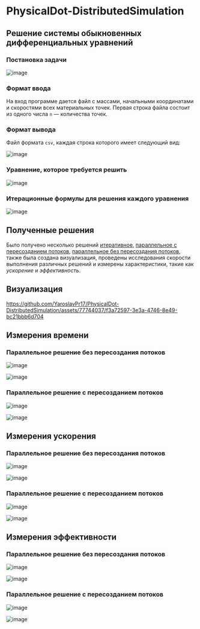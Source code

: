 # PhysicalDot-DistributedSimulation

## Решение системы обыкновенных дифференциальных уравнений

### Постановка задачи

![image](https://github.com/YaroslavPr17/PhysicalDot-DistributedSimulation/assets/77744037/8f16396a-77d3-4602-8cfc-b2fb44860484)

### Формат ввода
На вход программе дается файл с массами, начальными координатами и скоростями всех материальных точек.
Первая строка файла состоит из одного числа `n` — количества
точек.

### Формат вывода
Файл формата `csv`, каждая строка которого
имеет следующий вид:

![image](https://github.com/YaroslavPr17/PhysicalDot-DistributedSimulation/assets/77744037/7f5248e1-6f38-4ecb-8320-42a4919fe53f)

### Уравнение, которое требуется решить

![image](https://github.com/YaroslavPr17/PhysicalDot-DistributedSimulation/assets/77744037/72181ed4-045e-43a9-881d-5048c1409b1c)

### Итерационные формулы для решения каждого уравнения

![image](https://github.com/YaroslavPr17/PhysicalDot-DistributedSimulation/assets/77744037/153b2fc6-42f6-4c5b-bab3-e3be840296f2)

## Полученные решения
Было получено несколько решений [итеративное](https://github.com/YaroslavPr17/PhysicalDot-DistributedSimulation/blob/development/src/single_thread.c), [параллельное с пересозданием потоков](https://github.com/YaroslavPr17/PhysicalDot-DistributedSimulation/blob/development/src/multi_thread_repeated_threading.c), [параллельное без пересоздания потоков](https://github.com/YaroslavPr17/PhysicalDot-DistributedSimulation/blob/development/src/multi_thread.c), также была создана визуализация, проведены исследования скорости выполнения различных решений и измерены характеристики, такие как *ускорение* и *эффективность*.

## Визуализация

https://github.com/YaroslavPr17/PhysicalDot-DistributedSimulation/assets/77744037/f3a72597-3e3a-4746-8e49-bc21bbb6d704

## Измерения времени

### Параллельное решение без пересоздания потоков

![image](https://github.com/YaroslavPr17/PhysicalDot-DistributedSimulation/assets/77744037/7a7f1749-0c52-4b7d-8ccd-137254dfbbf8)

![image](https://github.com/YaroslavPr17/PhysicalDot-DistributedSimulation/assets/77744037/122f34f2-a0e3-4656-a655-9913e6388173)

### Параллельное решение с пересозданием потоков
![image](https://github.com/YaroslavPr17/PhysicalDot-DistributedSimulation/assets/77744037/3a073b6e-ee60-4b9c-ac73-9bc89b31d82b)

![image](https://github.com/YaroslavPr17/PhysicalDot-DistributedSimulation/assets/77744037/ff457fd9-d779-48a3-b9f8-1f7c463a7a2e)

## Измерения ускорения

### Параллельное решение без пересоздания потоков

![image](https://github.com/YaroslavPr17/PhysicalDot-DistributedSimulation/assets/77744037/71726a9b-c8f0-4d72-a19f-acda1ca319cb)

![image](https://github.com/YaroslavPr17/PhysicalDot-DistributedSimulation/assets/77744037/f29ad1de-a081-4eff-8568-b1be1e9b758c)

### Параллельное решение с пересозданием потоков

![image](https://github.com/YaroslavPr17/PhysicalDot-DistributedSimulation/assets/77744037/a44bf85f-0065-4e08-b0de-da548f86e799)

![image](https://github.com/YaroslavPr17/PhysicalDot-DistributedSimulation/assets/77744037/c40e69a2-73e6-4d6c-95e0-40f96c6bfa03)

## Измерения эффективности

### Параллельное решение без пересоздания потоков

![image](https://github.com/YaroslavPr17/PhysicalDot-DistributedSimulation/assets/77744037/b2cde11d-9d7a-4dab-90b6-cccb4c416baa)

![image](https://github.com/YaroslavPr17/PhysicalDot-DistributedSimulation/assets/77744037/030a0aec-fd99-4be0-8f86-a4d36e61eb2c)

### Параллельное решение с пересозданием потоков

![image](https://github.com/YaroslavPr17/PhysicalDot-DistributedSimulation/assets/77744037/39784df7-478a-4be7-8f3a-209bdef21a7c)

![image](https://github.com/YaroslavPr17/PhysicalDot-DistributedSimulation/assets/77744037/9e3dd7ff-fa95-49ae-8baf-047b25f5727d)



